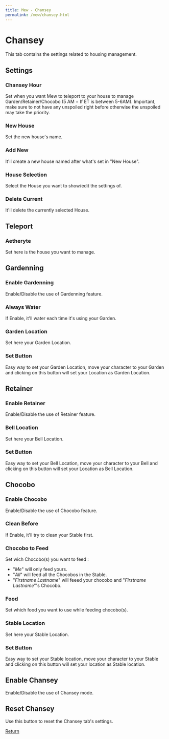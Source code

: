 ```yaml
---
title: Mew - Chansey
permalink: /mew/chansey.html
---
```


# Chansey
This tab contains the settings related to housing management.

## Settings
### Chansey Hour
Set when you want Mew to teleport to your house to manage Garden/Retainer/Chocobo (5 AM = If ET is between 5-6AM).
Important, make sure to not have any unspoiled right before otherwise the unspoiled may take the priority.

### New House
Set the new house's name.

### Add New
It'll create a new house named after what's set in "New House".

### House Selection
Select the House you want to show/edit the settings of.

### Delete Current
It'll delete the currently selected House.

## Teleport
### Aetheryte
Set here is the house you want to manage.

## Gardenning
### Enable Gardenning
Enable/Disable the use of Gardenning feature.

### Always Water
If Enable, it'll water each time it's using your Garden.

### Garden Location
Set here your Garden Location.

### Set Button
Easy way to set your Garden Location, move your character to your Garden and clicking on this button will set your Location as Garden Location.

## Retainer
### Enable Retainer
Enable/Disable the use of Retainer feature.

### Bell Location
Set here your Bell Location.

### Set Button
Easy way to set your Bell Location, move your character to your Bell and clicking on this button will set your Location as Bell Location.

## Chocobo
### Enable Chocobo
Enable/Disable the use of Chocobo feature.

### Clean Before
If Enable, it'll try to clean your Stable first.

### Chocobo to Feed
Set wich Chocobo(s) you want to feed :
* "*Me*" will only feed yours.
* "*All*" will feed all the Chocobos in the Stable.
* "*Firstname Lastname*" will feeed your chocobo and "*Firstname Lastname*"'s Chocobo.

### Food
Set which food you want to use while feeding chocobo(s).

### Stable Location
Set here your Stable Location.

### Set Button
Easy way to set your Stable location, move your character to your Stable and clicking on this button will set your location as Stable location.

## Enable Chansey
Enable/Disable the use of Chansey mode.

## Reset Chansey
Use this button to reset the Chansey tab's settings.

[Return](/mew/mew.html)